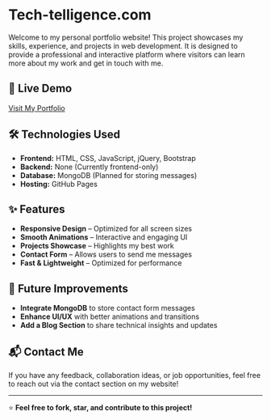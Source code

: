 # Tech-telligence.com
Welcome to my personal portfolio website! This project showcases my skills, experience, and projects in web development. It is designed to provide a professional and interactive platform where visitors can learn more about my work and get in touch with me.

## 🔗 Live Demo
[Visit My Portfolio](https://mrranjan12.github.io/MyPortfolio/)

## 🛠️ Technologies Used
- **Frontend:** HTML, CSS, JavaScript, jQuery, Bootstrap
- **Backend:** None (Currently frontend-only)
- **Database:** MongoDB (Planned for storing messages)
- **Hosting:** GitHub Pages

## ✨ Features
- **Responsive Design** – Optimized for all screen sizes
- **Smooth Animations** – Interactive and engaging UI
- **Projects Showcase** – Highlights my best work
- **Contact Form** – Allows users to send me messages
- **Fast & Lightweight** – Optimized for performance

## 🚀 Future Improvements
- **Integrate MongoDB** to store contact form messages
- **Enhance UI/UX** with better animations and transitions
- **Add a Blog Section** to share technical insights and updates

## 📬 Contact Me
If you have any feedback, collaboration ideas, or job opportunities, feel free to reach out via the contact section on my website!

---

⭐ **Feel free to fork, star, and contribute to this project!**
